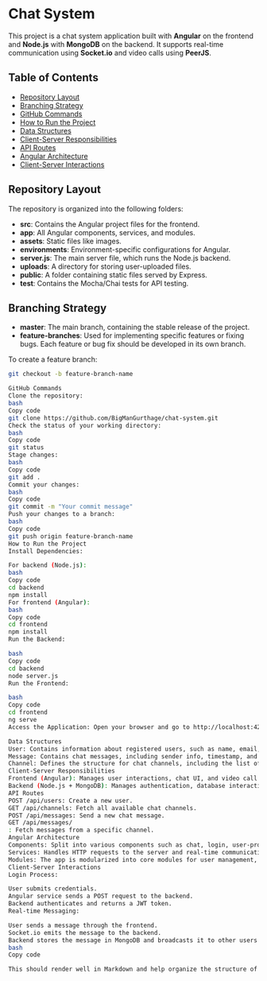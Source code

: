 # Chat System

This project is a chat system application built with **Angular** on the frontend and **Node.js** with **MongoDB** on the backend. It supports real-time communication using **Socket.io** and video calls using **PeerJS**.

## Table of Contents
- [Repository Layout](#repository-layout)
- [Branching Strategy](#branching-strategy)
- [GitHub Commands](#github-commands)
- [How to Run the Project](#how-to-run-the-project)
- [Data Structures](#data-structures)
- [Client-Server Responsibilities](#client-server-responsibilities)
- [API Routes](#api-routes)
- [Angular Architecture](#angular-architecture)
- [Client-Server Interactions](#client-server-interactions)

## Repository Layout

The repository is organized into the following folders:

- **src**: Contains the Angular project files for the frontend.
- **app**: All Angular components, services, and modules.
- **assets**: Static files like images.
- **environments**: Environment-specific configurations for Angular.
- **server.js**: The main server file, which runs the Node.js backend.
- **uploads**: A directory for storing user-uploaded files.
- **public**: A folder containing static files served by Express.
- **test**: Contains the Mocha/Chai tests for API testing.

## Branching Strategy

- **master**: The main branch, containing the stable release of the project.
- **feature-branches**: Used for implementing specific features or fixing bugs. Each feature or bug fix should be developed in its own branch.

To create a feature branch:

```bash
git checkout -b feature-branch-name

GitHub Commands
Clone the repository:
bash
Copy code
git clone https://github.com/BigManGurthage/chat-system.git
Check the status of your working directory:
bash
Copy code
git status
Stage changes:
bash
Copy code
git add .
Commit your changes:
bash
Copy code
git commit -m "Your commit message"
Push your changes to a branch:
bash
Copy code
git push origin feature-branch-name
How to Run the Project
Install Dependencies:

For backend (Node.js):
bash
Copy code
cd backend
npm install
For frontend (Angular):
bash
Copy code
cd frontend
npm install
Run the Backend:

bash
Copy code
cd backend
node server.js
Run the Frontend:

bash
Copy code
cd frontend
ng serve
Access the Application: Open your browser and go to http://localhost:4200.

Data Structures
User: Contains information about registered users, such as name, email, profile picture, and role (admin/user).
Message: Contains chat messages, including sender info, timestamp, and message content.
Channel: Defines the structure for chat channels, including the list of users, channel name, and messages.
Client-Server Responsibilities
Frontend (Angular): Manages user interactions, chat UI, and video call functionality using PeerJS.
Backend (Node.js + MongoDB): Manages authentication, database interactions, real-time chat with Socket.io, and API routes.
API Routes
POST /api/users: Create a new user.
GET /api/channels: Fetch all available chat channels.
POST /api/messages: Send a new chat message.
GET /api/messages/
: Fetch messages from a specific channel.
Angular Architecture
Components: Split into various components such as chat, login, user-profile, channel-list, etc.
Services: Handles HTTP requests to the server and real-time communication using Socket.io.
Modules: The app is modularized into core modules for user management, messaging, and channel management.
Client-Server Interactions
Login Process:

User submits credentials.
Angular service sends a POST request to the backend.
Backend authenticates and returns a JWT token.
Real-time Messaging:

User sends a message through the frontend.
Socket.io emits the message to the backend.
Backend stores the message in MongoDB and broadcasts it to other users in the same channel.
bash
Copy code

This should render well in Markdown and help organize the structure of your README.